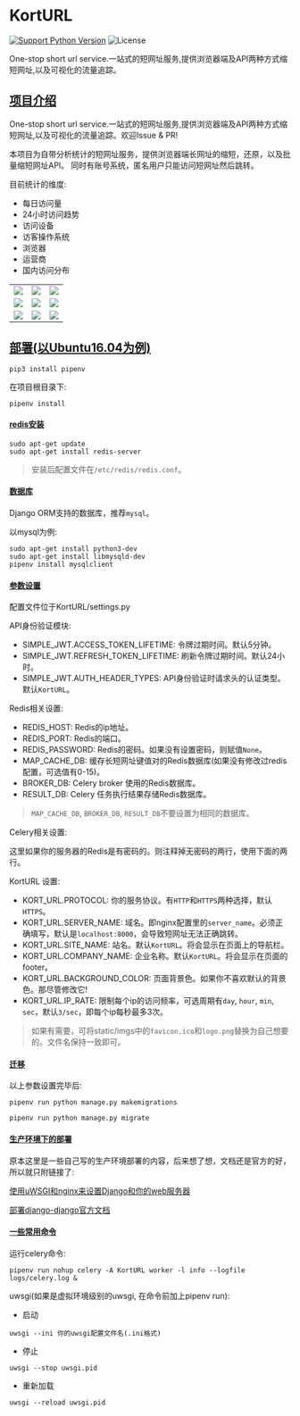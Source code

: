 KortURL
=======
[![Support Python Version](http://img.shields.io/badge/Python-3.5|3.6|3.7|3.8-brightgreen.svg?style=flat-square)](https://www.python.org/)
![License](https://img.shields.io/badge/License-MIT-blue.svg?style=flat-square)

One-stop short url service.一站式的短网址服务,提供浏览器端及API两种方式缩短网址,以及可视化的流量追踪。


## [项目介绍](#项目介绍)
One-stop short url service.一站式的短网址服务,提供浏览器端及API两种方式缩短网址,以及可视化的流量追踪。欢迎Issue & PR!

本项目为自带分析统计的短网址服务，提供浏览器端长网址的缩短，还原，以及批量缩短网址API。
同时有账号系统，匿名用户只能访问短网址然后跳转。


目前统计的维度:
* 每日访问量
* 24小时访问趋势
* 访问设备
* 访客操作系统
* 浏览器
* 运营商
* 国内访问分布


<table>
    <tr>
        <td ><center><img src = 'https://ftp.bmp.ovh/imgs/2019/12/395e33ab103b29e8.png' /></center></td>
        <td ><center><img src = 'https://ftp.bmp.ovh/imgs/2019/12/e616f2064dbc8d99.png' /></center></td>
        <td ><center><img src = 'https://ftp.bmp.ovh/imgs/2019/12/040e2925f863b092.png' /></center></td>
    </tr>
    <tr>
        <td><center><img src = 'https://ftp.bmp.ovh/imgs/2019/12/41b20aa70ca7339e.png' /></center></td>
        <td ><center><img src = 'https://ftp.bmp.ovh/imgs/2019/12/b19827665cbd3e2c.png' /></center></td>
        <td><center><img src = 'https://ftp.bmp.ovh/imgs/2019/12/dc6534cd50bfc812.png' /></center></td>
    </tr>
    <tr>
        <td><center><img src = 'https://ftp.bmp.ovh/imgs/2019/12/2166bcdc4e50c809.png' /></center></td>
        <td><center><img src = 'https://ftp.bmp.ovh/imgs/2019/12/9fb337622707f9b5.png' /></center></td>
        <td><center><img src = 'https://ftp.bmp.ovh/imgs/2019/12/10d418bd1ea11459.png' /></center></td>  
    </tr>
</table>

## [部署(以Ubuntu16.04为例)](#)
```text
pip3 install pipenv
```
在项目根目录下:
```text
pipenv install
```
#### [redis安装](#)
```text
sudo apt-get update
sudo apt-get install redis-server
```
> 安装后配置文件在`/etc/redis/redis.conf`。

#### [数据库](#)
Django ORM支持的数据库，推荐`mysql`。

以mysql为例:
```text
sudo apt-get install python3-dev
sudo apt-get install libmysqld-dev
pipenv install mysqlclient
```


#### [参数设置](#)
配置文件位于KortURL/settings.py

API身份验证模块:
* SIMPLE_JWT.ACCESS_TOKEN_LIFETIME: 令牌过期时间。默认5分钟。
* SIMPLE_JWT.REFRESH_TOKEN_LIFETIME: 刷新令牌过期时间。默认24小时。
* SIMPLE_JWT.AUTH_HEADER_TYPES: API身份验证时请求头的认证类型。默认`KortURL`。

Redis相关设置:
* REDIS_HOST: Redis的ip地址。
* REDIS_PORT: Redis的端口。
* REDIS_PASSWORD: Redis的密码。如果没有设置密码，则赋值`None`。
* MAP_CACHE_DB: 缓存长短网址键值对的Redis数据库(如果没有修改过redis配置，可选值有0-15)。
* BROKER_DB: Celery broker 使用的Redis数据库。
* RESULT_DB: Celery 任务执行结果存储Redis数据库。
> `MAP_CACHE_DB`, `BROKER_DB`, `RESULT_DB`不要设置为相同的数据库。

Celery相关设置:

这里如果你的服务器的Redis是有密码的。则注释掉无密码的两行，使用下面的两行。

KortURL 设置:
* KORT_URL.PROTOCOL: 你的服务协议。有`HTTP`和`HTTPS`两种选择，默认`HTTPS`。
* KORT_URL.SERVER_NAME: 域名。即nginx配置里的`server_name`。必须正确填写，默认是`localhost:8000`，会导致短网址无法正确跳转。
* KORT_URL.SITE_NAME: 站名。默认`KortURL`。将会显示在页面上的导航栏。
* KORT_URL.COMPANY_NAME: 企业名称。默认`KortURL`。将会显示在页面的footer。
* KORT_URL.BACKGROUND_COLOR: 页面背景色。如果你不喜欢默认的背景色。那尽管修改它!
* KORT_URL.IP_RATE: 限制每个ip的访问频率，可选周期有`day`, `hour`, `min`, `sec`，默认`3/sec`，即每个ip每秒最多3次。

> 如果有需要，可将static/imgs中的`favicon.ico`和`logo.png`替换为自己想要的。文件名保持一致即可。

#### [迁移](#)
以上参数设置完毕后:
```text
pipenv run python manage.py makemigrations

pipenv run python manage.py migrate

```

#### [生产环境下的部署](#)
原本这里是一些自己写的生产环境部署的内容，后来想了想，文档还是官方的好，所以就只附链接了:

[使用uWSGI和nginx来设置Django和你的web服务器](https://uwsgi-docs-zh.readthedocs.io/zh_CN/latest/tutorials/Django_and_nginx.html)

[部署django-django官方文档](https://docs.djangoproject.com/zh-hans/3.0/howto/deployment/)


#### [一些常用命令](#)
运行celery命令: 

    pipenv run nohup celery -A KortURL worker -l info --logfile logs/celery.log &

uwsgi(如果是虚拟环境级别的uwsgi, 在命令前加上pipenv run):
* 启动
```text
uwsgi --ini 你的uwsgi配置文件名(.ini格式)
```

* 停止
```text
uwsgi --stop uwsgi.pid
```

* 重新加载
```text
uwsgi --reload uwsgi.pid
```

